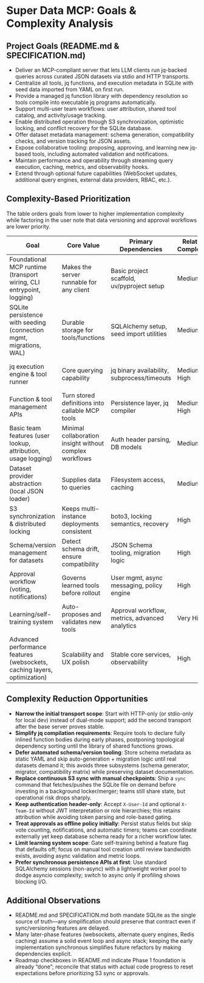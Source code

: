 # Super Data MCP: Goals & Complexity Analysis

## Project Goals (README.md & SPECIFICATION.md)
- Deliver an MCP-compliant server that lets LLM clients run jq-backed queries across curated JSON datasets via stdio and HTTP transports.
- Centralize all tools, jq functions, and execution metadata in SQLite with seed data imported from YAML on first run.
- Provide a managed jq function library with dependency resolution so tools compile into executable jq programs automatically.
- Support multi-user team workflows: user attribution, shared tool catalog, and activity/usage tracking.
- Enable distributed operation through S3 synchronization, optimistic locking, and conflict recovery for the SQLite database.
- Offer dataset metadata management: schema generation, compatibility checks, and version tracking for JSON assets.
- Expose collaborative tooling: proposing, approving, and learning new jq-based tools, including automated validation and notifications.
- Maintain performance and operability through streaming query execution, caching, metrics, and observability hooks.
- Extend through optional future capabilities (WebSocket updates, additional query engines, external data providers, RBAC, etc.).

## Complexity-Based Prioritization
The table orders goals from lower to higher implementation complexity while factoring in the user note that data versioning and approval workflows are lower priority.

| Goal | Core Value | Primary Dependencies | Relative Complexity | Recommended Priority |
| --- | --- | --- | --- | --- |
| Foundational MCP runtime (transport wiring, CLI entrypoint, logging) | Makes the server runnable for any client | Basic project scaffold, uv/pyproject setup | Medium | High: prerequisite for everything else |
| SQLite persistence with seeding (connection mgmt, migrations, WAL) | Durable storage for tools/functions | SQLAlchemy setup, seed import utilities | Medium | High: unblock tool/function features |
| jq execution engine & tool runner | Core querying capability | jq binary availability, subprocess/timeouts | Medium-High | High: immediately delivers end-user value |
| Function & tool management APIs | Turn stored definitions into callable MCP tools | Persistence layer, jq compiler | Medium-High | High: completes baseline feature set |
| Basic team features (user lookup, attribution, usage logging) | Minimal collaboration insight without complex workflows | Auth header parsing, DB models | Medium | Medium: add after core querying works |
| Dataset provider abstraction (local JSON loader) | Supplies data to queries | Filesystem access, caching | Medium | Medium: required for production data flows |
| S3 synchronization & distributed locking | Keeps multi-instance deployments consistent | boto3, locking semantics, recovery | High | Medium-Low: valuable for teams, but complex |
| Schema/version management for datasets | Detect schema drift, ensure compatibility | JSON Schema tooling, migration logic | High | Low: deprioritize per user guidance |
| Approval workflow (voting, notifications) | Governs learned tools before rollout | User mgmt, async messaging, policy engine | High | Low: defer until base collaboration is stable |
| Learning/self-training system | Auto-proposes and validates new tools | Approval workflow, metrics, advanced analytics | Very High | Low: optional future iteration |
| Advanced performance features (websockets, caching layers, optimization) | Scalability and UX polish | Stable core services, observability | High | Optional: schedule after core adoption |

## Complexity Reduction Opportunities
- **Narrow the initial transport scope**: Start with HTTP-only (or stdio-only for local dev) instead of dual-mode support; add the second transport after the base server proves stable.
- **Simplify jq compilation requirements**: Require tools to declare fully inlined function bodies during early phases, postponing topological dependency sorting until the library of shared functions grows.
- **Defer automated schema/version tooling**: Store schema metadata as static YAML and skip auto-generation + migration logic until real datasets demand it; this avoids three subsystems (schema generator, migrator, compatibility matrix) while preserving dataset documentation.
- **Replace continuous S3 sync with manual checkpoints**: Ship a `sync` command that fetches/pushes the SQLite file on demand before investing in a background locker/merger; teams still share state, but operational risk drops sharply.
- **Keep authentication header-only**: Accept `X-User-Id` and optional `X-Team-Id` without JWT interpretation or role hierarchies; this retains attribution while avoiding token parsing and role-based gating.
- **Treat approvals as offline policy initially**: Persist status fields but skip vote counting, notifications, and automatic timers; teams can coordinate externally yet keep database schema ready for a richer workflow later.
- **Limit learning system scope**: Gate self-training behind a feature flag that defaults off; focus on manual tool creation until review bandwidth exists, avoiding async validation and metric loops.
- **Prefer synchronous persistence APIs at first**: Use standard SQLAlchemy sessions (non-async) with a lightweight worker pool to dodge asyncio complexity; switch to async only if profiling shows blocking I/O.

## Additional Observations
- README.md and SPECIFICATION.md both mandate SQLite as the single source of truth—any simplification should preserve that contract even if sync/versioning features are delayed.
- Many later-phase features (websockets, alternate query engines, Redis caching) assume a solid event loop and async stack; keeping the early implementation synchronous simplifies future refactors by making dependencies explicit.
- Roadmap checkboxes in README.md indicate Phase 1 foundation is already “done”; reconcile that status with actual code progress to reset expectations before prioritizing S3 sync or approvals.
